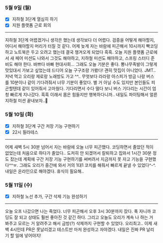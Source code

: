 ### 5월 9일 (월)
- [x] 지하철 3단계 열심히 하기
- [x] 지원 플랫폼 근로 회의
---
지하철 3단계 어렵겠거니 생각은 했는데 생각보다 더 어렵다. 검증을 어떻게 해야할지, 어디서 해야할지 머리가 터질 것 같다.
어제 늦게 자는 바람에 피곤해서 10시까지 빡코딩하고 노트북은 두고 오려고 했는데 결국 챙겨오게 되었다 흑흑.
오늘 지원 플랫폼 근로에서 새 페어 미션도 나와서 그것도 해야하고, 지하철 미션도 해야하고, 스프링 스터디 준비도 해야 한다. 바쁘다 바빠 현대사회...
그래도 오늘 기분은 좋다. 뽕나무족발이 그렇게 맛있대서 가보고 싶었는데 드디어 오늘 구구조랑 가봤다! 괜히 맛집이 아니었다. JMT.. 저녁 먹고 오리랑 제로랑 노래방도 가고 ^^..
무엇보다 라라랑 아스피가 방금 나랑 버스를 10분이나 같이 기다려줘서 너무 기분이 좋았다. 별 거 아닐 수도 있지만 본인들도 피곤할텐데 같이 있어줘서 고마웠다. 기다리면서 수다 떨다 보니 버스 기다리는 시간이 엄청 빠르게 지나갔다.
흑흑 이래서 몸은 힘들지만 행복하다니까.. 내일도 파이팅해서 얼른 지하철 미션 끝내보자..👊

### 5월 10일 (화)
- [x] 지하철 3단계 구간 저장 기능 구현하기
- [x] 22시 필라테스
---
어제 새벽 5시 30분 넘어서 자는 바람에 오늘 너무 피곤했다. 코딩하면서 졸았던 적이 없었는데 처음으로 하다가 졸았다..
도저히 안 되겠어서 칼퇴하고 집와서 1시간 30분 정도 잤는데 계획에 구간 저장 기능 구현하기를 써버려서 지금까지 못 자고 기능을 구현했다^^ㅠ.
그래도 오리가 중간에 와서 거의 1대1 코치를 해줘서 빠르게 끝낼 수 있었다^-^. 내일은 온라인으로 해야겠다. 휴식이 필요해..

### 5월 11일 (수)
- [x] 지하철 노선 추가, 구간 삭제 기능 완성하기
---
오늘 오프 나갔으면 나는 죽었다. 너무 피곤해서 오후 3시 30분까지 잤다. 푹 자니까 코딩도 잘 되고 상태도 훨씬 좋아진 것 같긴 하다.
그리고 오늘도 오리가 계속 나 하는 거 봐주고 모르는 거 알려주고 해서 금방(?) 삭제까지 구현할 수 있었다. 오리최고..
이제 새벽 4시인데 PR은 못날리겠고 테스트만 마저 완성하고 자야겠다. 내일은 진짜 PR 날리기 할 일에 넣어야지!
